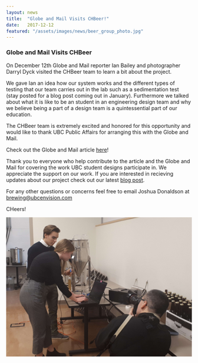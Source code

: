 ```yaml
---
layout: news
title:  "Globe and Mail Visits CHBeer!"
date:   2017-12-12
featured: "/assets/images/news/beer_group_photo.jpg"
---
```

### Globe and Mail Visits CHBeer
On December 12th Globe and Mail reporter Ian Bailey and photographer Darryl Dyck visited the CHBeer team to learn a bit about the project. 

We gave Ian an idea how our system works and the different types of testing that our team carries out in the lab such as a sedimentation test (stay posted for a blog post coming out in January). Furthermore we talked about what it is like to be an student in an engineering design team and why we believe being a part of a design team is a quintessential part of our education. 

The CHBeer team is extremely excited and honored for this opportunity and would like to thank UBC Public Affairs for arranging this with the Globe and Mail. 

Check out the Globe and Mail article [here](https://www.theglobeandmail.com/news/british-columbia/ubc-students-brew-up-smartphone-app-to-help-craft-beer-makers/article37452195/)!

Thank you to everyone who help contribute to the article and the Globe and Mail for covering the work UBC student designs participate in. We appreciate the support on our work. If you are interested in recieving updates about our project check out our latest [blog post](http://www.ubcenvision.com/blog/2017/12/24/brew101.html). 

For any other questions or concerns feel free to email Joshua Donaldson at brewing@ubcenvision.com

CHeers!

![Alt Text](/assets/images/news/beer_photo2.jpg)


